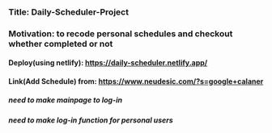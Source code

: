 ### Title: Daily-Scheduler-Project
### Motivation: to recode personal schedules and checkout whether completed or not
#### Deploy(using netlify): https://daily-scheduler.netlify.app/

#### Link(Add Schedule) from: https://www.neudesic.com/?s=google+calaner

##### need to make mainpage to log-in
##### need to make log-in function for personal users
